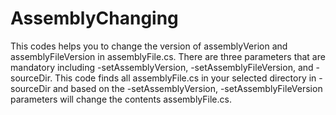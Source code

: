 # AssemblyChanging
This codes helps you to change the version of assemblyVerion and assemblyFileVersion in assemblyFile.cs.
There are three parameters that are mandatory including -setAssemblyVersion, -setAssemblyFileVersion, and -sourceDir.
This code finds all assemblyFile.cs in your selected directory in -sourceDir and based on the -setAssemblyVersion, -setAssemblyFileVersion parameters will change the
contents assemblyFile.cs.

